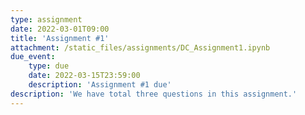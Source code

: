 ```yaml
---
type: assignment
date: 2022-03-01T09:00
title: 'Assignment #1'
attachment: /static_files/assignments/DC_Assignment1.ipynb
due_event: 
    type: due
    date: 2022-03-15T23:59:00
    description: 'Assignment #1 due'
description: 'We have total three questions in this assignment.'
---
```


